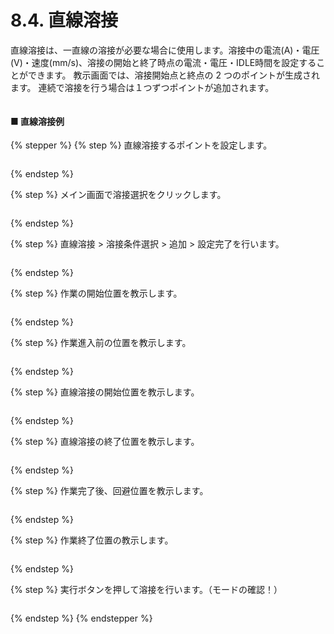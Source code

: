 # 8.4. 直線溶接

直線溶接は、一直線の溶接が必要な場合に使用します。溶接中の電流(A)・電圧(V)・速度(mm/s)、溶接の開始と終了時点の電流・電圧・IDLE時間を設定することができます。
教示画面では、溶接開始点と終点の 2 つのポイントが生成されます。
連続で溶接を行う場合は１つずつポイントが追加されます。

<figure><img src="./img/section5.4.1.jpg" alt=""><figcaption></figcaption></figure>

#### ■ 直線溶接例

{% stepper %}
{% step %}
直線溶接するポイントを設定します。

<figure><img src="./img/section5.4.2.jpg" alt=""><figcaption></figcaption></figure>
{% endstep %}

{% step %}
メイン画面で溶接選択をクリックします。

<figure><img src="./img/section5.4.3.jpg" alt=""><figcaption></figcaption></figure>
{% endstep %}

{% step %}
直線溶接 > 溶接条件選択 > 追加 > 設定完了を行います。

<figure><img src="./img/section5.4.4.jpg" alt=""><figcaption></figcaption></figure>
{% endstep %}

{% step %}
作業の開始位置を教示します。

<figure><img src="./img/section5.4.5.jpg" alt=""><figcaption></figcaption></figure>
{% endstep %}

{% step %}
作業進入前の位置を教示します。

<figure><img src="./img/section5.4.6.jpg" alt=""><figcaption></figcaption></figure>
{% endstep %}

{% step %}
直線溶接の開始位置を教示します。

<figure><img src="./img/section5.4.7.jpg" alt=""><figcaption></figcaption></figure>
{% endstep %}

{% step %}
直線溶接の終了位置を教示します。

<figure><img src="./img/section5.4.8.jpg" alt=""><figcaption></figcaption></figure>
{% endstep %}

{% step %}
作業完了後、回避位置を教示します。

<figure><img src="./img/section5.4.9.jpg" alt=""><figcaption></figcaption></figure>
{% endstep %}

{% step %}
作業終了位置の教示します。

<figure><img src="./img/section5.4.10.jpg" alt=""><figcaption></figcaption></figure>
{% endstep %}

{% step %}
実行ボタンを押して溶接を行います。（モードの確認！）

<figure><img src="./img/section5.4.11.jpg" alt=""><figcaption></figcaption></figure>
{% endstep %}
{% endstepper %}
